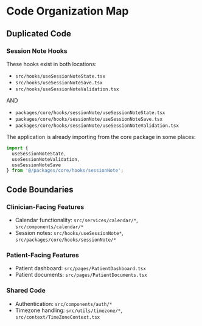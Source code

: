 # Code Organization Map

## Duplicated Code

### Session Note Hooks
These hooks exist in both locations:
- `src/hooks/useSessionNoteState.tsx`
- `src/hooks/useSessionNoteSave.tsx`
- `src/hooks/useSessionNoteValidation.tsx`

AND

- `packages/core/hooks/sessionNote/useSessionNoteState.tsx`
- `packages/core/hooks/sessionNote/useSessionNoteSave.tsx`
- `packages/core/hooks/sessionNote/useSessionNoteValidation.tsx`

The application is already importing from the core package in some places:
```typescript
import { 
  useSessionNoteState, 
  useSessionNoteValidation,
  useSessionNoteSave 
} from '@/packages/core/hooks/sessionNote';
```

## Code Boundaries

### Clinician-Facing Features
- Calendar functionality: `src/services/calendar/*`, `src/components/calendar/*`
- Session notes: `src/hooks/useSessionNote*`, `src/packages/core/hooks/sessionNote/*`

### Patient-Facing Features
- Patient dashboard: `src/pages/PatientDashboard.tsx`
- Patient documents: `src/pages/PatientDocuments.tsx`

### Shared Code
- Authentication: `src/components/auth/*`
- Timezone handling: `src/utils/timezone/*`, `src/context/TimeZoneContext.tsx`